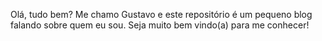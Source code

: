 Olá, tudo bem? Me chamo Gustavo e este repositório é um pequeno blog falando sobre quem eu sou. Seja muito bem vindo(a) para me conhecer!
